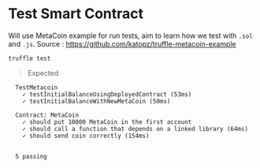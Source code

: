 # Test Smart Contract
Will use MetaCoin example for run tests, aim to learn how we test with `.sol` and `.js`.
Source : https://github.com/katopz/truffle-metacoin-example

```shell
truffle test
```
> Expected
```shell
  TestMetacoin
    ✓ testInitialBalanceUsingDeployedContract (53ms)
    ✓ testInitialBalanceWithNewMetaCoin (50ms)

  Contract: MetaCoin
    ✓ should put 10000 MetaCoin in the first account
    ✓ should call a function that depends on a linked library (64ms)
    ✓ should send coin correctly (154ms)


  5 passing